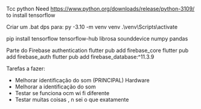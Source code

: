 Tcc python
Need https://www.python.org/downloads/release/python-3109/ to install tensorflow

Criar um .bat dps para:
py -3.10 -m venv venv
.\venv\Scripts\activate

pip install tensorflow tensorflow-hub librosa sounddevice numpy pandas



Parte do Firebase authentication
  flutter pub add firebase_core
  flutter pub add firebase_auth
  flutter pub add firebase_database:^11.3.9


Tarefas a fazer:
 - Melhorar identificação do som (PRINCIPAL)
Hardware
 - Melhorar a identificação do som
 - Testar se funciona ocm wi fi diferente
 - Testar muitas coisas , n sei o que exatamente
